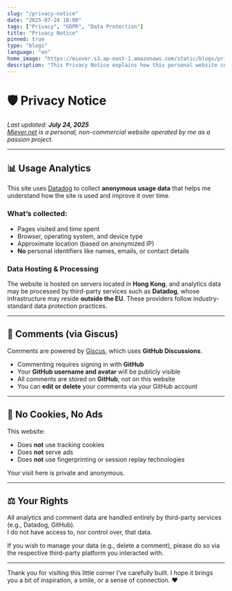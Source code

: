 ```yaml
---
slug: "/privacy-notice"
date: "2025-07-24 18:00"
tags: ["Privacy", "GDPR", "Data Protection"]
title: "Privacy Notice"
pinned: true
type: "blogs"
language: "en"
home_image: "https://miever.s3.ap-east-1.amazonaws.com/static/blogs/privacy.webp"
description: "This Privacy Notice explains how this personal website collects and handles user data, in compliance with international data protection standards."
---
```


# 🛡️ Privacy Notice

_Last updated: **July 24, 2025**_  
_[Miever.net](https://miever.net/) is a personal, non-commercial website operated by me as a passion project._

---

## 📊 Usage Analytics

This site uses [Datadog](https://www.datadoghq.com/) to collect **anonymous usage data** that helps me understand how the site is used and improve it over time.

### What’s collected:
- Pages visited and time spent  
- Browser, operating system, and device type  
- Approximate location (based on anonymized IP)  
- **No** personal identifiers like names, emails, or contact details

### Data Hosting & Processing

The website is hosted on servers located in **Hong Kong**, and analytics data may be processed by third-party services such as **Datadog**, whose infrastructure may reside **outside the EU**. These providers follow industry-standard data protection practices.

---

## 💬 Comments (via Giscus)

Comments are powered by [Giscus](https://giscus.app), which uses **GitHub Discussions**.

- Commenting requires signing in with **GitHub**
- Your **GitHub username and avatar** will be publicly visible
- All comments are stored on **GitHub**, not on this website
- You can **edit or delete** your comments via your GitHub account

---

## 🍪 No Cookies, No Ads

This website:

- Does **not** use tracking cookies  
- Does **not** serve ads  
- Does **not** use fingerprinting or session replay technologies

Your visit here is private and anonymous.

---

## ⚖️ Your Rights

All analytics and comment data are handled entirely by third-party services (e.g., Datadog, GitHub).  
I do not have access to, nor control over, that data.

If you wish to manage your data (e.g., delete a comment), please do so via the respective third-party platform you interacted with.

---

Thank you for visiting this little corner I’ve carefully built. I hope it brings you a bit of inspiration, a smile, or a sense of connection. ❤️